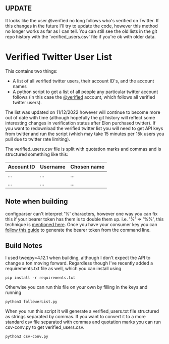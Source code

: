 ## UPDATE

It looks like the user @verified no long follows who's verified on Twitter. If this changes in the future I'll try to update the code, however this method no longer works as far as I can tell. You can still see the old lists in the git repo history with the 'verified\_users.csv' file if you're ok with older data.

# Verified Twitter User List

This contains two things:

 - A list of all verified twitter users, their account ID's, and the account names
 - A python script to get a list of all people any particular twitter account follows (in this case the [@verified](https://twitter.com/verified/following) account, which follows all verified twitter users).

The list was updated on 11/12/2022 however will continue to become more out of date with time (although hopefully the git history will reflect some interesting changes in verification status after Elon purchased twitter). If you want to redownload the verified twitter list you will need to get API keys from twitter and run the script (which may take 15 minutes per 15k users you pull due to twitter rate limiting).

The verified\_users.csv file is split with quotation marks and commas and is structured something like this:

| Account ID | Username | Chosen name |
|------------|----------|-------------|
|   ...      |   ...    |    ...      |
|   ...      |   ...    |    ...      |



## Note when building

configparser can't interpret '%' characters, however one way you can fix this if your bearer token has them is to double them up. i.e. '%' => '%%', this technique is [mentioned here](https://stackoverflow.com/questions/71854527/configparser-interpolationsyntaxerror-must-be-followed-by-or-found). Once you have your consumer key you can [follow this guide](https://developer.twitter.com/en/docs/authentication/oauth-2-0/bearer-tokens) to generate the bearer token from the command line.

## Build Notes

I used tweepy=4.12.1 when building, although I don't expect the API to change a ton moving forward. Regardless though I've recently added a requirements.txt file as well, which you can install using 

```
pip install -r requirements.txt
```

Otherwise you can run this file on your own by filling in the keys and running 

```
python3 followerList.py
```

When you run this script it will generate a verified\_users.txt file structured as strings separated by commas. If you want to convert it to a more standard csv file separated with commas and quotation marks you can run csv-conv.py to get verified\_users.csv.

```
python3 csv-conv.py
```
